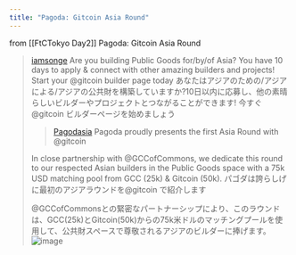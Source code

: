 ```yaml
---
title: "Pagoda: Gitcoin Asia Round"
---
```


from [[FtCTokyo Day2]]
Pagoda: Gitcoin Asia Round

> [iamsonge](https://x.com/iamsonge/status/1819748782030180680) Are you building Public Goods for/by/of Asia? You have 10 days to apply & connect with other amazing builders and projects! Start your
>  @gitcoin
>   builder page today
>  あなたはアジアのための/アジアによる/アジアの公共財を構築していますか?10日以内に応募し、他の素晴らしいビルダーやプロジェクトとつながることができます!
>  今すぐ
>    @gitcoin  ビルダーページを始めましょう
>  >[Pagodasia](https://x.com/Pagodasia/status/1816866245997695258) Pagoda proudly presents the first Asia Round with @gitcoin
>
>  In close partnership with @GCCofCommons, we dedicate this round to our respected Asian builders in the Public Goods space with a 75k USD matching pool from GCC (25k) & Gitcoin (50k).
>  パゴダは誇らしげに最初のアジアラウンドを@gitcoin  で紹介します
>
>  @GCCofCommonsとの緊密なパートナーシップにより、このラウンドは、GCC(25k)とGitcoin(50k)からの75k米ドルのマッチングプールを使用して、公共財スペースで尊敬されるアジアのビルダーに捧げます。
>  ![image](https://pbs.twimg.com/media/GTbNCstXkAA5-kr?format=jpg&name=medium#.png)

